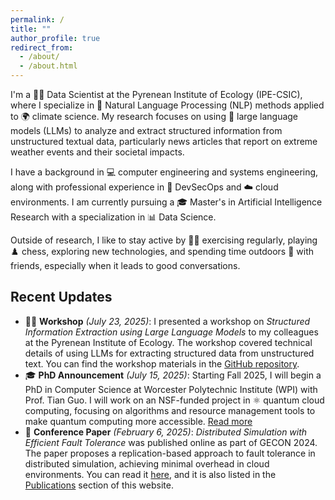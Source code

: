 ```yaml
---
permalink: /
title: ""
author_profile: true
redirect_from:
  - /about/
  - /about.html
---
```


I'm a 👨‍💻 Data Scientist at the Pyrenean Institute of Ecology (IPE-CSIC), where I specialize in 🧠 Natural Language Processing (NLP) methods applied to 🌍 climate science. My research focuses on using 🤖 large language models (LLMs) to analyze and extract structured information from unstructured textual data, particularly news articles that report on extreme weather events and their societal impacts.

I have a background in 💻 computer engineering and systems engineering, along with professional experience in 🔐 DevSecOps and ☁️ cloud environments. I am currently pursuing a 🎓 Master's in Artificial Intelligence Research with a specialization in 📊 Data Science.

Outside of research, I like to stay active by 🏃‍♂️ exercising regularly, playing ♟️ chess, exploring new technologies, and spending time outdoors 🌳 with friends, especially when it leads to good conversations.

## Recent Updates

- 🧑‍🏫 **Workshop** _(July 23, 2025)_: I presented a workshop on _Structured Information Extraction using Large Language Models_ to my colleagues at the Pyrenean Institute of Ecology. The workshop covered technical details of using LLMs for extracting structured data from unstructured text. You can find the workshop materials in the [GitHub repository](https://github.com/javiervela/llm-information-extraction-workshop).
- 🎓 **PhD Announcement** _(July 15, 2025)_: Starting Fall 2025, I will begin a PhD in Computer Science at Worcester Polytechnic Institute (WPI) with Prof. Tian Guo. I will work on an NSF-funded project in ⚛️ quantum cloud computing, focusing on algorithms and resource management tools to make quantum computing more accessible. [Read more](https://www.wpi.edu/news/quantum-cloud-research-education-leap-forward-wpi)
- 📝 **Conference Paper** _(February 6, 2025)_: _Distributed Simulation with Efficient Fault Tolerance_ was published online as part of GECON 2024. The paper proposes a replication-based approach to fault tolerance in distributed simulation, achieving minimal overhead in cloud environments. You can read it [here](https://link.springer.com/chapter/10.1007/978-3-031-81226-2_23), and it is also listed in the [Publications](https://javiervelatambo.com/publications/) section of this website.

<!--

TODO:
- Add photo
- Add more recent updates

  -->
